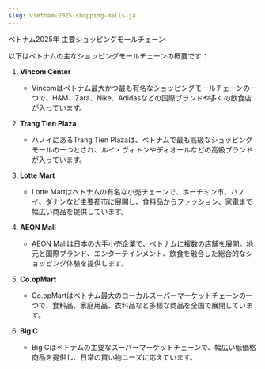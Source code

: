 ```yaml
---
slug: vietnam-2025-shopping-malls-ja
---
```


ベトナム2025年 主要ショッピングモールチェーン

以下はベトナムの主なショッピングモールチェーンの概要です：

1. **Vincom Center**
   * Vincomはベトナム最大かつ最も有名なショッピングモールチェーンの一つで、H&M、Zara、Nike、Adidasなどの国際ブランドや多くの飲食店が入っています。

2. **Trang Tien Plaza**
   * ハノイにあるTrang Tien Plazaは、ベトナムで最も高級なショッピングモールの一つとされ、ルイ・ヴィトンやディオールなどの高級ブランドが入っています。

3. **Lotte Mart**
   * Lotte Martはベトナムの有名な小売チェーンで、ホーチミン市、ハノイ、ダナンなど主要都市に展開し、食料品からファッション、家電まで幅広い商品を提供しています。

4. **AEON Mall**
   * AEON Mallは日本の大手小売企業で、ベトナムに複数の店舗を展開。地元と国際ブランド、エンターテインメント、飲食を融合した総合的なショッピング体験を提供します。

5. **Co.opMart**
   * Co.opMartはベトナム最大のローカルスーパーマーケットチェーンの一つで、食料品、家庭用品、衣料品など多様な商品を全国で展開しています。

6. **Big C**
   * Big Cはベトナムの主要なスーパーマーケットチェーンで、幅広い低価格商品を提供し、日常の買い物ニーズに応えています。